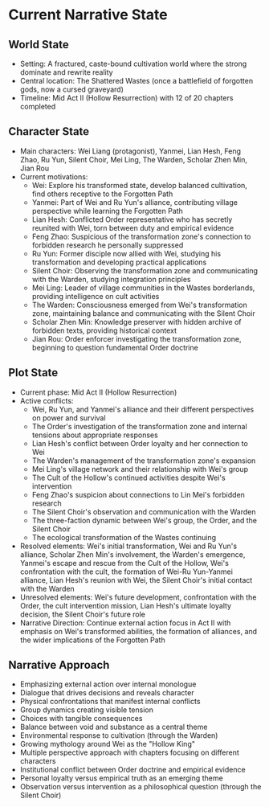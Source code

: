 # Current Narrative State

## World State
- Setting: A fractured, caste-bound cultivation world where the strong dominate and rewrite reality
- Central location: The Shattered Wastes (once a battlefield of forgotten gods, now a cursed graveyard)
- Timeline: Mid Act II (Hollow Resurrection) with 12 of 20 chapters completed

## Character State
- Main characters: Wei Liang (protagonist), Yanmei, Lian Hesh, Feng Zhao, Ru Yun, Silent Choir, Mei Ling, The Warden, Scholar Zhen Min, Jian Rou
- Current motivations: 
  - Wei: Explore his transformed state, develop balanced cultivation, find others receptive to the Forgotten Path
  - Yanmei: Part of Wei and Ru Yun's alliance, contributing village perspective while learning the Forgotten Path
  - Lian Hesh: Conflicted Order representative who has secretly reunited with Wei, torn between duty and empirical evidence
  - Feng Zhao: Suspicious of the transformation zone's connection to forbidden research he personally suppressed
  - Ru Yun: Former disciple now allied with Wei, studying his transformation and developing practical applications
  - Silent Choir: Observing the transformation zone and communicating with the Warden, studying integration principles
  - Mei Ling: Leader of village communities in the Wastes borderlands, providing intelligence on cult activities
  - The Warden: Consciousness emerged from Wei's transformation zone, maintaining balance and communicating with the Silent Choir
  - Scholar Zhen Min: Knowledge preserver with hidden archive of forbidden texts, providing historical context
  - Jian Rou: Order enforcer investigating the transformation zone, beginning to question fundamental Order doctrine

## Plot State
- Current phase: Mid Act II (Hollow Resurrection)
- Active conflicts: 
  - Wei, Ru Yun, and Yanmei's alliance and their different perspectives on power and survival
  - The Order's investigation of the transformation zone and internal tensions about appropriate responses
  - Lian Hesh's conflict between Order loyalty and her connection to Wei
  - The Warden's management of the transformation zone's expansion
  - Mei Ling's village network and their relationship with Wei's group
  - The Cult of the Hollow's continued activities despite Wei's intervention
  - Feng Zhao's suspicion about connections to Lin Mei's forbidden research
  - The Silent Choir's observation and communication with the Warden
  - The three-faction dynamic between Wei's group, the Order, and the Silent Choir
  - The ecological transformation of the Wastes continuing
- Resolved elements: Wei's initial transformation, Wei and Ru Yun's alliance, Scholar Zhen Min's involvement, the Warden's emergence, Yanmei's escape and rescue from the Cult of the Hollow, Wei's confrontation with the cult, the formation of Wei-Ru Yun-Yanmei alliance, Lian Hesh's reunion with Wei, the Silent Choir's initial contact with the Warden
- Unresolved elements: Wei's future development, confrontation with the Order, the cult intervention mission, Lian Hesh's ultimate loyalty decision, the Silent Choir's future role
- Narrative Direction: Continue external action focus in Act II with emphasis on Wei's transformed abilities, the formation of alliances, and the wider implications of the Forgotten Path

## Narrative Approach
- Emphasizing external action over internal monologue
- Dialogue that drives decisions and reveals character
- Physical confrontations that manifest internal conflicts
- Group dynamics creating visible tension
- Choices with tangible consequences
- Balance between void and substance as a central theme
- Environmental response to cultivation (through the Warden)
- Growing mythology around Wei as the "Hollow King"
- Multiple perspective approach with chapters focusing on different characters
- Institutional conflict between Order doctrine and empirical evidence
- Personal loyalty versus empirical truth as an emerging theme
- Observation versus intervention as a philosophical question (through the Silent Choir)
